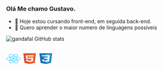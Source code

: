 ### Olá Me chamo Gustavo. ###

- 🔭 Hoje estou cursando front-end, em seguida back-end.
- 🌱 Quero aprender o maior numero de linguagens possíveis


![gandafal GitHub stats](https://github-readme-stats.vercel.app/api?username=gandafal&show_icons=true&theme=tokionight)
      
      
<div style="display: inline_block"><br>
  <img align="center" alt="Js" height="30" width="40" src="https://raw.githubusercontent.com/devicons/devicon/master/icons/react/react-original.svg">
  <img align="center" alt="HTML" height="30" width="40" src="https://raw.githubusercontent.com/devicons/devicon/master/icons/html5/html5-original.svg">
  <img align="center" alt="CSS" height="30" width="40" src="https://raw.githubusercontent.com/devicons/devicon/master/icons/css3/css3-original.svg">
  <img align="right" height="150" style="border-radius:50px;"
</div>


